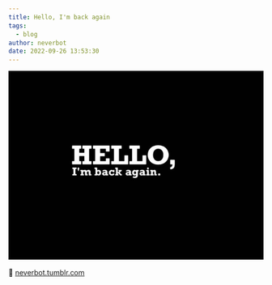 ```yaml
---
title: Hello, I'm back again
tags:
  - blog
author: neverbot
date: 2022-09-26 13:53:30
---
```


![tumblr_895eed7ee8787f825fe62803372fd04c_ae1c018f_1280](./hello-i-m-back-again/ae1c018f_1280.jpg)

 🔗 [neverbot.tumblr.com](https://neverbot.tumblr.com/post/655602313231302656)

